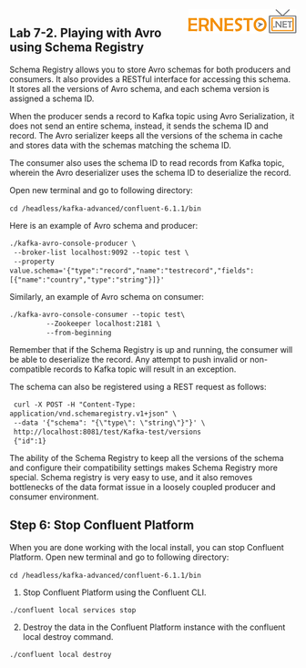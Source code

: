 <img align="right" src="./logo.png">



Lab 7-2. Playing with Avro using Schema Registry 
-------------------------------------------------------


Schema Registry allows you to store Avro schemas for both producers and
consumers. It also provides a RESTful interface for accessing this
schema. It stores all the versions of Avro schema, and each schema
version is assigned a schema ID. 

When the producer sends a record to Kafka topic using Avro
Serialization, it does not send an entire schema, instead, it sends the
schema ID and record. The Avro serializer keeps all the versions of the
schema in cache and stores data with the schemas matching the schema ID.

The consumer also uses the schema ID to read records from Kafka topic,
wherein the Avro deserializer uses the schema ID to deserialize the
record. 

Open new terminal and go to following directory:

`cd /headless/kafka-advanced/confluent-6.1.1/bin`


Here is an example of Avro schema and producer:

```
./kafka-avro-console-producer \
 --broker-list localhost:9092 --topic test \
 --property value.schema='{"type":"record","name":"testrecord","fields":[{"name":"country","type":"string"}]}'
```

Similarly, an example of Avro schema on consumer:

```
./kafka-avro-console-consumer --topic test\
         --Zookeeper localhost:2181 \
         --from-beginning
```

Remember that if the Schema Registry is up and running, the consumer
will be able to deserialize the record. Any attempt to push invalid or
non-compatible records to Kafka topic will result in an exception.

The schema can also be registered using a REST request as follows:

```
 curl -X POST -H "Content-Type: application/vnd.schemaregistry.v1+json" \
 --data '{"schema": "{\"type\": \"string\"}"}' \
 http://localhost:8081/test/Kafka-test/versions
 {"id":1}
```

The ability of the Schema Registry to keep all the versions of the
schema and configure their compatibility settings makes Schema
Registry more special. Schema registry is very easy to use, and it also
removes bottlenecks of the data format issue in a loosely coupled
producer and consumer environment.


Step 6: Stop Confluent Platform
---------------------------------

When you are done working with the local install, you can stop Confluent
Platform. Open new terminal and go to following directory:

`cd /headless/kafka-advanced/confluent-6.1.1/bin`


1.  Stop Confluent Platform using the Confluent CLI.
	
```
./confluent local services stop
```

2.  Destroy the data in the Confluent Platform instance with the
    confluent local destroy command.
	
```
./confluent local destroy
```

